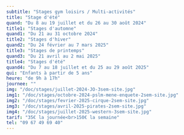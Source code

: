 ```yaml
---
subtitle: "Stages gym loisirs / Multi-activités"
title: "Stage d'été"
quand: "Du 8 au 19 juillet et du 26 au 30 août 2024" 
title1: "Stages d'automne"
quand1: "Du 21 au 31 octobre 2024"
title2: "Stages d'hiver"
quand2: "Du 24 février au 7 mars 2025"
title3: "Stages de printemps"
quand3: "Du 21 avril au 2 mai 2025"
title4: "Stages d'été"
quand4: "Du 7 au 18 juillet et du 25 au 29 août 2025"
qui: "Enfants à partir de 5 ans"
heure: "de 9h à 17h"
journee: ""
img: "/doc/stages/juillet-2024-JO-3sem-site.jpg"
img1: "/doc/stages/octobre-2024-pslm-mene-enquete-2sem-site.jpg"
img2: "/doc/stages/fevrier-2025-cirque-2sem-site.jpg"
img3: "/doc/stages/avril-2025-pirates-2sem-site.jpg"
img4: "/doc/stages/juillet-2025-western-3sem-site.jpg"
tarif: "35€ la journée<br>150€ la semaine"
tel: "09 67 49 69 40"
---
```

